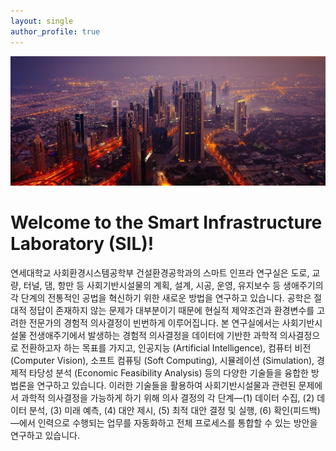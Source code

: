 ```yaml
---
layout: single
author_profile: true
---
```

![](/assets/images/city1.jpg)

# Welcome to the Smart Infrastructure Laboratory (SIL)!
연세대학교 사회환경시스템공학부 건설환경공학과의 스마트 인프라 연구실은 도로, 교량, 터널, 댐, 항만 등 사회기반시설물의 계획, 설계, 시공, 운영, 유지보수 등 생애주기의 각 단계의 전통적인 공법을 혁신하기 위한 새로운 방법을 연구하고 있습니다. 공학은 절대적 정답이 존재하지 않는 문제가 대부분이기 때문에 현실적 제약조건과 환경변수를 고려한 전문가의 경험적 의사결정이 빈번하게 이루어집니다. 본 연구실에서는 사회기반시설물 전생애주기에서 발생하는 경험적 의사결정을 데이터에 기반한 과학적 의사결정으로 전환하고자 하는 목표를 가지고, 인공지능 (Artificial Intelligence),	컴퓨터 비전 (Computer Vision), 소프트 컴퓨팅 (Soft Computing), 시뮬레이션 (Simulation), 경제적 타당성 분석 (Economic Feasibility Analysis) 등의 다양한 기술들을 융합한 방법론을 연구하고 있습니다. 이러한 기술들을 활용하여 사회기반시설물과 관련된 문제에서 과학적 의사결정을 가능하게 하기 위해 의사 결정의 각 단계—(1) 데이터 수집, (2) 데이터 분석, (3) 미래 예측, (4) 대안 제시, (5) 최적 대안 결정 및 실행, (6) 확인(피드백)—에서 인력으로 수행되는 업무를 자동화하고 전체 프로세스를 통합할 수 있는 방안을 연구하고 있습니다.
